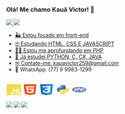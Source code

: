 ### Olá! Me chamo Kauã Victor! 👋

<div>
  <a href="https://github.com/KauaVicto">
  <img height="180em" src="https://github-readme-stats.vercel.app/api?username=KauaVicto&show_icons=true&theme=merko&include_all_commits=true&count_private=true"/>
  <img height="180em" src="https://github-readme-stats.vercel.app/api/top-langs/?username=KauaVicto&layout=compact&langs_count=7&theme=merko"/>
</div>
  
- 🏜 Estou focado em front-end
- 🤓 Estudando HTML, CSS E JAVASCRIPT
- 👨‍🔬 Estou me aprofundando em PHP
- 📘 Já estudei PYTHON, C, C#, JAVA
- ✉ Contate-me: kauavictor259@gmail.com
- 📱 WhatsApp: (77) 9 9983-1299

<div style="display: inline_block"><br>
  <img align="center" alt="Rafa-Js" height="30" width="40" src="https://raw.githubusercontent.com/devicons/devicon/master/icons/javascript/javascript-plain.svg">
  <img align="center" alt="Rafa-HTML" height="30" width="40" src="https://raw.githubusercontent.com/devicons/devicon/master/icons/html5/html5-original.svg">
  <img align="center" alt="Rafa-CSS" height="30" width="40" src="https://raw.githubusercontent.com/devicons/devicon/master/icons/css3/css3-original.svg">
  <img align="center" alt="Rafa-Python" height="30" width="40" src="https://raw.githubusercontent.com/devicons/devicon/master/icons/python/python-original.svg">
  <img align="center" alt="Rafa-Python" height="30" width="40" src="https://raw.githubusercontent.com/devicons/devicon/master/icons/php/php-plain.svg">
</div><br>
  
<div> 
  <a href="https://instagram.com/kaua_41_" target="_blank"><img src="https://img.shields.io/badge/-Instagram-%23E4405F?style=for-the-badge&logo=instagram&logoColor=white" target="_blank"></a>
 <a href="https://discord.gg/G9GPg5SA75" target="_blank"><img src="https://img.shields.io/badge/Discord-7289DA?style=for-the-badge&logo=discord&logoColor=white" target="_blank"></a> 
  <a href="https://www.linkedin.com/in/kauã-victor-5835a6179/" target="_blank"><img src="https://img.shields.io/badge/-LinkedIn-%230077B5?style=for-the-badge&logo=linkedin&logoColor=white" target="_blank"></a> 

 
</div>
